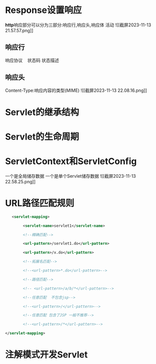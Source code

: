 # Response设置响应
**http**响应部分可以分为三部分:响应行,响应头,响应体
活动
![[截屏2023-11-13 21.57.57.png]]
## 响应行

响应协议    状态码  状态描述

## 响应头
Content-Type:响应内容的类型(MIME)
![[截屏2023-11-13 22.08.16.png]]

# Servlet的继承结构
# Servlet的生命周期
# ServletContext和ServletConfig
一个是全局储存数据 一个是单个Servlet储存数据
![[截屏2023-11-13 22.58.25.png]]
# URL路径匹配规则
```xml
   <servlet-mapping>

        <servlet-name>servlet1</servlet-name>

        <!--精确匹配-->

        <url-pattern>/servlet1.do</url-pattern>

        <url-pattern>/x.do</url-pattern>

        <!--拓展名匹配-->

        <!--<url-pattern>*.do</url-pattern>-->

        <!--路径匹配-->

        <!-- <url-pattern>/a/b/*</url-pattern>-->

        <!--任意匹配  不包含jsp-->

        <!--<url-pattern>/</url-pattern>-->

        <!--任意匹配 包含了JSP 一般不推荐-->

        <!--<url-pattern>/*</url-pattern>-->

</servlet-mapping>
```


# 注解模式开发Servlet
